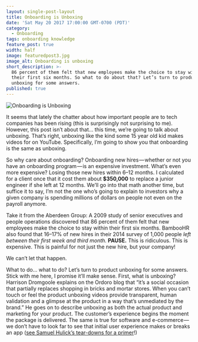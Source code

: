 ```yaml
---
layout: single-post-layout
title: Onboarding is Unboxing
date: 'Sat May 20 2017 17:00:00 GMT-0700 (PDT)'
category:
  - Onboarding
tags: onboarding knowledge
feature_post: true
width: half
image: featuredpost3.jpg
image_alt: Onboarding is unboxing
short_description: >-
  86 percent of them felt that new employees make the choice to stay within
  their first six months. So what to do about that? Let’s turn to product
  unboxing for some answers.
published: true
---
```


![Onboarding is Unboxing]({{site.baseurl}}/img/featuredpost3.jpg)

It seems that lately the chatter about how important people are to tech companies has been rising (this is surprisingly not surprising to me). However, this post isn’t about that… this time, we’re going to talk about unboxing. That’s right, unboxing like the kind some 15 year old kid makes videos for on YouTube. Specifically, I’m going to show you that onboarding is the same as unboxing.  

So why care about onboarding? Onboarding new hires — whether or not you have an onboarding program — is an expensive investment. What’s even more expensive? Losing those new hires within 6–12 months. I calculated for a client once that it cost them about **$350,000** to replace a junior engineer if she left at 12 months. We’ll go into that math another time, but suffice it to say, I’m not the one who’s going to explain to investors why a given company is spending millions of dollars on people not even on the payroll anymore.  

Take it from the Aberdeen Group: A 2009 study of senior executives and people operations discovered that 86 percent of them felt that new employees make the choice to stay within their first six months. BambooHR also found that 16–17% of new hires in their 2014 survey of 1,000 people _left between their first week and third month._ **PAUSE.** This is ridiculous. This is expensive. This is painful for not just the new hire, but your company!  

We can’t let that happen.  

What to do… what to do? Let’s turn to product unboxing for some answers. Stick with me here, I promise it’ll make sense. First, what is unboxing? Harrison Dromgoole explains on the Ordoro blog that “it’s a social occasion that partially replaces shopping in bricks and mortar stores. When you can’t touch or feel the product unboxing videos provide transparent, human validation and a glimpse at the product in a way that’s unmediated by the brand.” He goes on to describe unboxing as both the actual product and marketing for your product. The customer’s experience begins the moment the package is delivered. The same is true for software and e-commerce — we don’t have to look far to see that initial user experience makes or breaks an app ([see Samuel Hulick’s tear-downs for a primer](http://www.useronboard.com/onboarding-teardowns/)!)
